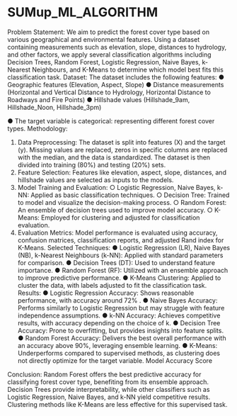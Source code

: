 # SUMup_ML_ALGORITHM
Problem Statement: We aim to predict the forest cover type based on various geographical and
environmental features. Using a dataset containing measurements such as elevation, slope, distances
to hydrology, and other factors, we apply several classification algorithms including Decision Trees,
Random Forest, Logistic Regression, Naive Bayes, k-Nearest Neighbours, and K-Means to
determine which model best fits this classification task.
Dataset: The dataset includes the following features:
● Geographic features (Elevation, Aspect, Slope)
● Distance measurements (Horizontal and Vertical Distance to Hydrology, Horizontal Distance
to Roadways and Fire Points)
● Hillshade values (Hillshade_9am, Hillshade_Noon, Hillshade_3pm)

● The target variable is categorical: representing different forest cover types.
Methodology:
1. Data Preprocessing: The dataset is split into features (X) and the target (y). Missing values
are replaced, zeros in specific columns are replaced with the median, and the data is
standardized. The dataset is then divided into training (80%) and testing (20%) sets.
2. Feature Selection: Features like elevation, aspect, slope, distances, and hillshade values are
selected as inputs to the models.
3. Model Training and Evaluation:
○ Logistic Regression, Naive Bayes, k-NN: Applied as basic classification techniques.
○ Decision Tree: Trained to model and visualize the decision-making process.
○ Random Forest: An ensemble of decision trees used to improve model accuracy. ○
K-Means: Employed for clustering and adjusted for classification evaluation.
4. Evaluation Metrics: Model performance is evaluated using accuracy, confusion matrices,
classification reports, and adjusted Rand index for K-Means.
Selected Techniques:
● Logistic Regression (LR), Naive Bayes (NB), k-Nearest Neighbours (k-NN): Applied with
standard parameters for comparison.
● Decision Trees (DT): Used to understand feature importance.
● Random Forest (RF): Utilized with an ensemble approach to improve predictive
performance.
● K-Means Clustering: Applied to cluster the data, with labels adjusted to fit the classification
task.
Results:
● Logistic Regression Accuracy: Shows reasonable performance, with accuracy around 72% .
● Naive Bayes Accuracy: Performs similarly to Logistic Regression but may struggle with
feature independence assumptions.
● k-NN Accuracy: Achieves competitive results, with accuracy depending on the choice of k.
● Decision Tree Accuracy: Prone to overfitting, but provides insights into feature splits.
● Random Forest Accuracy: Delivers the best overall performance with an accuracy above
90%, leveraging ensemble learning.
● K-Means: Underperforms compared to supervised methods, as clustering does not directly
optimize for the target variable.
Model Accuracy Score

Conclusion: Random Forest offers the best predictive accuracy for classifying forest cover type,
benefiting from its ensemble approach. Decision Trees provide interpretability, while other classifiers
such as Logistic Regression, Naive Bayes, and k-NN yield competitive results. Clustering methods
like K-Means are less effective for this supervised task.
